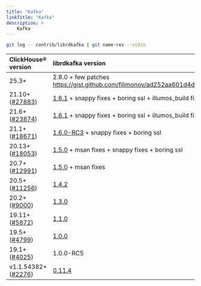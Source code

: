 ```yaml
---
title: "Kafka"
linkTitle: "Kafka"
description: >
    Kafka
---
```

```bash
git log -- contrib/librdkafka | git name-rev --stdin
```

| **ClickHouse® version** | **librdkafka version** |
| :--- | :--- |
| 25.3+ | 2.8.0 + few patches https://gist.github.com/filimonov/ad252aa601d4d99fb57d4d76f14aa2bf  |
| 21.10+ ([\#27883](https://github.com/ClickHouse/ClickHouse/pull/27883)) | [1.6.1](https://github.com/edenhill/librdkafka/blob/v1.6.1/CHANGELOG.md) + snappy fixes + boring ssl + illumos_build fixes + edenhill#3279 fix|
| 21.6+ ([\#23874](https://github.com/ClickHouse/ClickHouse/pull/23874)) | [1.6.1](https://github.com/edenhill/librdkafka/blob/v1.6.1/CHANGELOG.md) + snappy fixes + boring ssl + illumos_build fixes|
| 21.1+ ([\#18671](https://github.com/ClickHouse/ClickHouse/pull/18671)) | [1.6.0-RC3](https://github.com/edenhill/librdkafka/blob/v1.6.0-RC3/CHANGELOG.md) + snappy fixes + boring ssl |
| 20.13+ ([\#18053](https://github.com/ClickHouse/ClickHouse/pull/18053)) | [1.5.0](https://github.com/edenhill/librdkafka/blob/v1.5.0/CHANGELOG.md) + msan fixes + snappy fixes + boring ssl |
| 20.7+ ([\#12991](https://github.com/ClickHouse/ClickHouse/pull/12991)) | [1.5.0](https://github.com/edenhill/librdkafka/blob/v1.5.0/CHANGELOG.md) + msan fixes |
| 20.5+ ([\#11256](https://github.com/ClickHouse/ClickHouse/pull/11256)) | [1.4.2](https://github.com/edenhill/librdkafka/blob/v1.4.2/CHANGELOG.md) |
| 20.2+ ([\#9000](https://github.com/ClickHouse/ClickHouse/pull/9000)) | [1.3.0](https://github.com/edenhill/librdkafka/releases?after=v1.4.0-PRE1) |
| 19.11+ ([\#5872](https://github.com/ClickHouse/ClickHouse/pull/5872)) | [1.1.0](https://github.com/edenhill/librdkafka/releases?after=v1.1.0-selfstatic-test12) |
| 19.5+ ([\#4799](https://github.com/ClickHouse/ClickHouse/pull/4799)) | [1.0.0](https://github.com/edenhill/librdkafka/releases?after=v1.0.1-RC1) |
| 19.1+ ([\#4025](https://github.com/ClickHouse/ClickHouse/pull/4025)) | 1.0.0-RC5 |
| v1.1.54382+ ([\#2276](https://github.com/ClickHouse/ClickHouse/pull/2276)) | [0.11.4](https://github.com/edenhill/librdkafka/releases?after=v0.11.4-adminapi-post1) |
